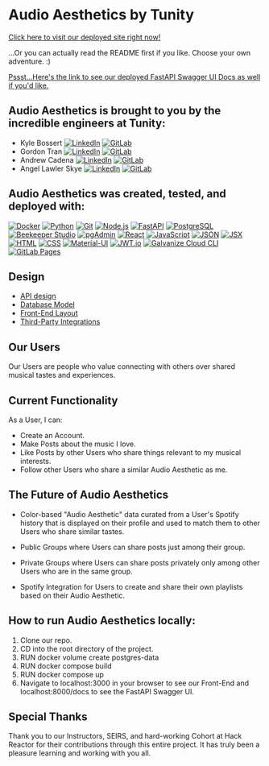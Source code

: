 # Audio Aesthetics by Tunity

[Click here to visit our deployed site right now!](https://team-tunity.gitlab.io/audio-aesthetics/signup)

...Or you can actually read the README first if you like. Choose your own adventure. :)

[Pssst...Here's the link to see our deployed FastAPI Swagger UI Docs as well if you'd like.](https://aug-2023-1-et-api3.mod3projects.com/docs)

## Audio Aesthetics is brought to you by the incredible engineers at Tunity:

- Kyle Bossert [![LinkedIn](https://img.shields.io/badge/LinkedIn-0077B5?style=flat-square&logo=linkedin&logoColor=white)](https://www.linkedin.com/in/kyle-bossert/) [![GitLab](https://img.shields.io/badge/GitLab-FCA121?style=flat-square&logo=gitlab&logoColor=white)](https://gitlab.com/marimbagod)
- Gordon Tran [![LinkedIn](https://img.shields.io/badge/LinkedIn-0077B5?style=flat-square&logo=linkedin&logoColor=white)](https://www.linkedin.com/in/gordontran/) [![GitLab](https://img.shields.io/badge/GitLab-FCA121?style=flat-square&logo=gitlab&logoColor=white)](https://gitlab.com/ItsNotGordon)
- Andrew Cadena [![LinkedIn](https://img.shields.io/badge/LinkedIn-0077B5?style=flat-square&logo=linkedin&logoColor=white)](https://www.linkedin.com/in/andrew-cadena-ponce/) [![GitLab](https://img.shields.io/badge/GitLab-FCA121?style=flat-square&logo=gitlab&logoColor=white)](https://gitlab.com/itscadena123)
- Angel Lawler Skye [![LinkedIn](https://img.shields.io/badge/LinkedIn-0077B5?style=flat-square&logo=linkedin&logoColor=white)](https://www.linkedin.com/in/angel-lawler-skye/) [![GitLab](https://img.shields.io/badge/GitLab-FCA121?style=flat-square&logo=gitlab&logoColor=white)](https://gitlab.com/angellawlerskye)

## Audio Aesthetics was created, tested, and deployed with:

[![Docker](https://img.shields.io/badge/Docker-6C757D?style=for-the-badge&logo=docker)](https://www.docker.com/)
[![Python](https://img.shields.io/badge/Python-6C757D?style=for-the-badge&logo=python)](https://www.python.org/)
[![Git](https://img.shields.io/badge/Git-6C757D?style=for-the-badge&logo=git)](https://git-scm.com/)
[![Node.js](https://img.shields.io/badge/Node.js-6C757D?style=for-the-badge&logo=node.js)](https://nodejs.org/)
[![FastAPI](https://img.shields.io/badge/FastAPI-6C757D?style=for-the-badge&logo=fastapi)](https://fastapi.tiangolo.com/)
[![PostgreSQL](https://img.shields.io/badge/PostgreSQL-6C757D?style=for-the-badge&logo=postgresql)](https://www.postgresql.org/)
[![Beekeeper Studio](https://img.shields.io/badge/Beekeeper_Studio-6C757D?style=for-the-badge&logo=beekeeper)](https://www.beekeeperstudio.io/)
[![pgAdmin](https://img.shields.io/badge/pgAdmin-6C757D?style=for-the-badge&logo=postgresql)](https://www.pgadmin.org/)
[![React](https://img.shields.io/badge/React-6C757D?style=for-the-badge&logo=react)](https://reactjs.org/)
[![JavaScript](https://img.shields.io/badge/JavaScript-6C757D?style=for-the-badge&logo=javascript)](https://developer.mozilla.org/en-US/docs/Web/JavaScript)
[![JSON](https://img.shields.io/badge/JSON-6C757D?style=for-the-badge&logo=json)](https://www.json.org/)
[![JSX](https://img.shields.io/badge/JSX-6C757D?style=for-the-badge&logo=react)](https://reactjs.org/docs/introducing-jsx.html)
[![HTML](https://img.shields.io/badge/HTML-6C757D?style=for-the-badge&logo=html5)](https://developer.mozilla.org/en-US/docs/Web/HTML)
[![CSS](https://img.shields.io/badge/CSS-6C757D?style=for-the-badge&logo=css3)](https://developer.mozilla.org/en-US/docs/Web/CSS)
[![Material-UI](https://img.shields.io/badge/Material--UI-6C757D?style=for-the-badge&logo=material-ui&logoColor=white)](https://material-ui.com/)
[![JWT.io](https://img.shields.io/badge/JWT.io-6C757D?style=for-the-badge)](https://jwt.io/)
[![Galvanize Cloud CLI](https://img.shields.io/badge/Galvanize_Cloud_CLI-6C757D?style=for-the-badge)](https://gitlab.com/galvanize-inc/foss/glv-cloud-cli)
[![GitLab Pages](https://img.shields.io/badge/GitLab_Pages-6C757D?style=for-the-badge&logo=gitlab)](https://pages.gitlab.io/)

## Design

- [API design](docs/apidocsnonotes.md)
- [Database Model](docs/data-model-diagram.png)
- [Front-End Layout](docs/front-end-layout.md)
- [Third-Party Integrations](docs/thirdpartyinfo.md)

## Our Users

Our Users are people who value connecting with others over shared musical tastes and experiences.

## Current Functionality

As a User, I can:

- Create an Account.
- Make Posts about the music I love.
- Like Posts by other Users who share things relevant to my musical interests.
- Follow other Users who share a similar Audio Aesthetic as me.

## The Future of Audio Aesthetics

- Color-based "Audio Aesthetic" data curated from a User's Spotify history that is displayed on their profile and used to match them to other Users who share similar tastes.

- Public Groups where Users can share posts just among their group.
- Private Groups where Users can share posts privately only among other Users who are in the same group.
- Spotify Integration for Users to create and share their own playlists based on their Audio Aesthetic.

## How to run Audio Aesthetics locally:

1. Clone our repo.
2. CD into the root directory of the project.
3. RUN docker volume create postgres-data
4. RUN docker compose build
5. RUN docker compose up
6. Navigate to localhost:3000 in your browser to see our Front-End and localhost:8000/docs to see the FastAPI Swagger UI.

## Special Thanks

Thank you to our Instructors, SEIRS, and hard-working Cohort at Hack Reactor for their contributions through this entire project. It has truly been a pleasure learning and working with you all.
